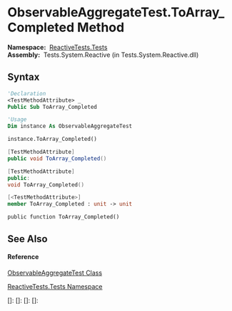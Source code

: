 # ObservableAggregateTest.ToArray\_Completed Method

**Namespace:**  [ReactiveTests.Tests](ReactiveTests.Tests\ReactiveTests.Tests.md)  
**Assembly:**  Tests.System.Reactive (in Tests.System.Reactive.dll)

## Syntax

```vb
'Declaration
<TestMethodAttribute> _
Public Sub ToArray_Completed
```

```vb
'Usage
Dim instance As ObservableAggregateTest

instance.ToArray_Completed()
```

```csharp
[TestMethodAttribute]
public void ToArray_Completed()
```

```c++
[TestMethodAttribute]
public:
void ToArray_Completed()
```

```fsharp
[<TestMethodAttribute>]
member ToArray_Completed : unit -> unit 
```

```jscript
public function ToArray_Completed()
```

## See Also

#### Reference

[ObservableAggregateTest Class](ObservableAggregateTest\ObservableAggregateTest.md)

[ReactiveTests.Tests Namespace](ReactiveTests.Tests\ReactiveTests.Tests.md)

[]: 
[]: 
[]: 
[]: 